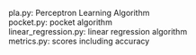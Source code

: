 pla.py: Perceptron Learning Algorithm<br>
pocket.py: pocket algorithm<br>
linear_regression.py: linear regression algorithm<br>
metrics.py: scores including accuracy
